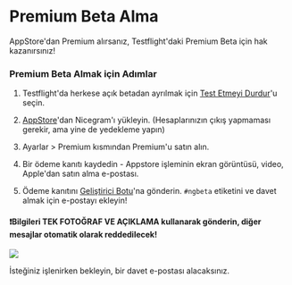 # Premium Beta Alma
AppStore'dan Premium alırsanız, Testflight'daki Premium Beta için hak kazanırsınız!

### Premium Beta Almak için Adımlar

1) Testflight'da herkese açık betadan ayrılmak için [Test Etmeyi Durdur](/images/StopTestingpng)'u seçin.

2) [AppStore](https://itunes.apple.com/app/id1457369322)'dan Nicegram'ı yükleyin. (Hesaplarınızın çıkış yapmaması gerekir, ama yine de yedekleme yapın)

3) Ayarlar > Premium kısmından Premium'u satın alın.

4) Bir ödeme kanıtı kaydedin - Appstore işleminin ekran görüntüsü, video, Apple'dan satın alma e-postası.

5) Ödeme kanıtını [Geliştirici Botu](https://t.me/NicegramBetaBot)'na gönderin. `#ngbeta` etiketini ve davet almak için e-postayı ekleyin!

#### ❗️Bilgileri TEK FOTOĞRAF VE AÇIKLAMA kullanarak gönderin, diğer mesajlar otomatik olarak reddedilecek!
![](https://i.imgur.com/bpj4ZwS.png)

İsteğiniz işlenirken bekleyin, bir davet e-postası alacaksınız.
